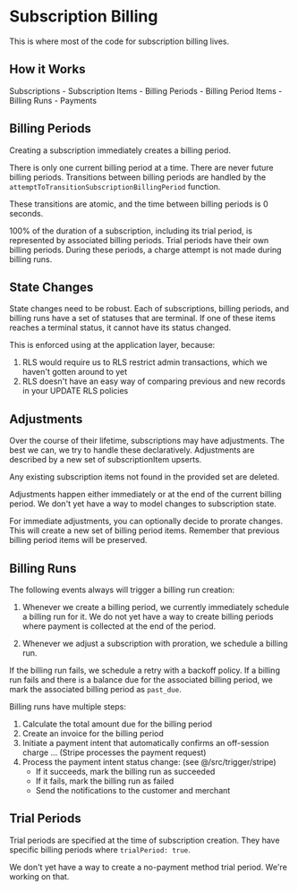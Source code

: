 # Subscription Billing

This is where most of the code for subscription billing lives.

## How it Works

Subscriptions - Subscription Items - Billing Periods - Billing Period Items - Billing Runs - Payments

## Billing Periods

Creating a subscription immediately creates a billing period.

There is only one current billing period at a time. There are never future billing periods. Transitions between billing periods are handled by the `attemptToTransitionSubscriptionBillingPeriod` function.

These transitions are atomic, and the time between billing periods is 0 seconds.

100% of the duration of a subscription, including its trial period, is represented by associated billing periods. Trial periods have their own billing periods. During these periods, a charge attempt is not made during billing runs.

## State Changes

State changes need to be robust. Each of subscriptions, billing periods, and billing runs have a set of statuses that are terminal. If one of these items reaches a terminal status, it cannot have its status changed.

This is enforced using at the application layer, because:

1. RLS would require us to RLS restrict admin transactions, which we haven't gotten around to yet
2. RLS doesn't have an easy way of comparing previous and new records in your UPDATE RLS policies

## Adjustments

Over the course of their lifetime, subscriptions may have adjustments. The best we can, we try to handle these declaratively. Adjustments are described by a new set of subscriptionItem upserts.

Any existing subscription items not found in the provided set are deleted.

Adjustments happen either immediately or at the end of the current billing period. We don't yet have a way to model changes to subscription state.

For immediate adjustments, you can optionally decide to prorate changes. This will create a new set of billing period items. Remember that previous billing period items will be preserved.

## Billing Runs

The following events always will trigger a billing run creation:

1. Whenever we create a billing period, we currently immediately schedule a billing run for it. We do not yet have a way to create billing periods where payment is collected at the end of the period.

2. Whenever we adjust a subscription with proration, we schedule a billing run.

If the billing run fails, we schedule a retry with a backoff policy. If a billing run fails and there is a balance due for the associated billing period, we mark the associated billing period as `past_due`.

Billing runs have multiple steps:

1. Calculate the total amount due for the billing period
2. Create an invoice for the billing period
3. Initiate a payment intent that automatically confirms an off-session charge
   ... (Stripe processes the payment request)
4. Process the payment intent status change: (see @/src/trigger/stripe)
   - If it succeeds, mark the billing run as succeeded
   - If it fails, mark the billing run as failed
   - Send the notifications to the customer and merchant

## Trial Periods

Trial periods are specified at the time of subscription creation. They have specific billing periods where `trialPeriod: true`.

We don't yet have a way to create a no-payment method trial period. We're working on that.
